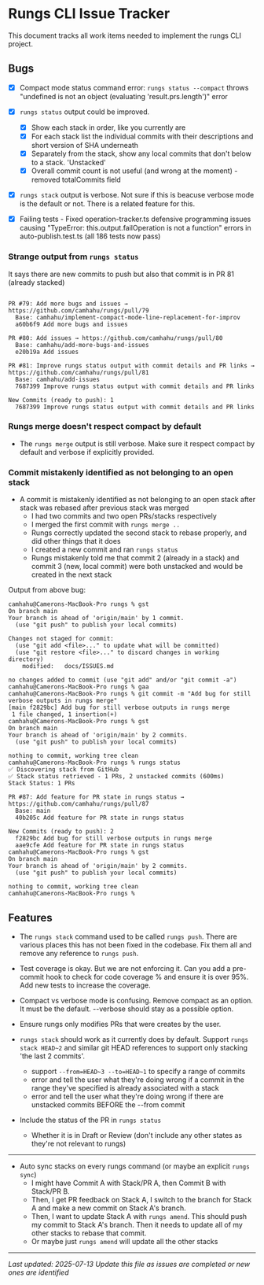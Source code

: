 # Rungs CLI Issue Tracker

This document tracks all work items needed to implement the rungs CLI project.

## Bugs
- [x] Compact mode status command error: `rungs status --compact` throws "undefined is not an object (evaluating 'result.prs.length')" error

- [x] `rungs status` output could be improved. 
  - [x] Show each stack in order, like you currently are
  - [x] For each stack list the individual commits with their descriptions and short version of SHA underneath
  - [x] Separately from the stack, show any local commits that don't below to a stack. 'Unstacked'
  - [x] Overall commit count is not useful (and wrong at the moment) - removed totalCommits field

- [x] `rungs stack` output is verbose. Not sure if this is beacuse verbose mode is the default or not. There is a related feature for this.

- [x] Failing tests - Fixed operation-tracker.ts defensive programming issues causing "TypeError: this.output.failOperation is not a function" errors in auto-publish.test.ts (all 186 tests now pass)

### Strange output from `rungs status`
It says there are new commits to push but also that commit is in PR 81 (already stacked)

```

PR #79: Add more bugs and issues → https://github.com/camhahu/rungs/pull/79
  Base: camhahu/implement-compact-mode-line-replacement-for-improv
  a60b6f9 Add more bugs and issues

PR #80: Add issues → https://github.com/camhahu/rungs/pull/80
  Base: camhahu/add-more-bugs-and-issues
  e20b19a Add issues

PR #81: Improve rungs status output with commit details and PR links → https://github.com/camhahu/rungs/pull/81
  Base: camhahu/add-issues
  7687399 Improve rungs status output with commit details and PR links

New Commits (ready to push): 1
  7687399 Improve rungs status output with commit details and PR links
```

### Rungs merge doesn't respect compact by default
- The `rungs merge` output is still verbose. Make sure it respect compact by default and verbose if explicitly provided. 

### Commit mistakenly identified as not belonging to an open stack
- A commit is mistakenly identified as not belonging to an open stack after stack was rebased after previous stack was merged
  - I had two commits and two open PRs/stacks respectively
  - I merged the first commit with `rungs merge ..`
  - Rungs correctly updated the second stack to rebase properly, and did other things that it does
  - I created a new commit and ran `rungs status`
  - Rungs mistakenly told me that commit 2 (already in a stack) and commit 3 (new, local commit) were both unstacked and would be created in the next stack

Output from above bug:
```
camhahu@Camerons-MacBook-Pro rungs % gst
On branch main
Your branch is ahead of 'origin/main' by 1 commit.
  (use "git push" to publish your local commits)

Changes not staged for commit:
  (use "git add <file>..." to update what will be committed)
  (use "git restore <file>..." to discard changes in working directory)
	modified:   docs/ISSUES.md

no changes added to commit (use "git add" and/or "git commit -a")
camhahu@Camerons-MacBook-Pro rungs % gaa
camhahu@Camerons-MacBook-Pro rungs % git commit -m "Add bug for still verbose outputs in rungs merge"
[main f2829bc] Add bug for still verbose outputs in rungs merge
 1 file changed, 1 insertion(+)
camhahu@Camerons-MacBook-Pro rungs % gst
On branch main
Your branch is ahead of 'origin/main' by 2 commits.
  (use "git push" to publish your local commits)

nothing to commit, working tree clean
camhahu@Camerons-MacBook-Pro rungs % rungs status
✅ Discovering stack from GitHub
✅ Stack status retrieved - 1 PRs, 2 unstacked commits (600ms)
Stack Status: 1 PRs

PR #87: Add feature for PR state in rungs status → https://github.com/camhahu/rungs/pull/87
  Base: main
  40b205c Add feature for PR state in rungs status

New Commits (ready to push): 2
  f2829bc Add bug for still verbose outputs in rungs merge
  aae9cfe Add feature for PR state in rungs status
camhahu@Camerons-MacBook-Pro rungs % gst
On branch main
Your branch is ahead of 'origin/main' by 2 commits.
  (use "git push" to publish your local commits)

nothing to commit, working tree clean
camhahu@Camerons-MacBook-Pro rungs %
```

## Features

- The `rungs stack` command used to be called `rungs push`. There are various places this has not been fixed in the codebase. Fix them all and remove any reference to `rungs push`.

- Test coverage is okay. But we are not enforcing it. Can you add a pre-commit hook to check for code coverage % and ensure it is over 95%. Add new tests to increase the coverage.

- Compact vs verbose mode is confusing. Remove compact as an option. It must be the default. --verbose should stay as a possible option.

- Ensure rungs only modifies PRs that were creates by the user.

- `rungs stack` should work as it currently does by default. Support `rungs stack HEAD~2` and similar git HEAD references to support only stacking 'the last 2 commits'.
  - support `--from=HEAD~3 --to=HEAD~1` to specify a range of commits
  - error and tell the user what they're doing wrong if a commit in the range they've specified is already associated with a stack
  - error and tell the user what they're doing wrong if there are unstacked commits BEFORE the --from commit

- Include the status of the PR in `rungs status`
  - Whether it is in Draft or Review (don't include any other states as they're not relevant to rungs)

---

- Auto sync stacks on every rungs command (or maybe an explicit `rungs sync`)
  - I might have Commit A with Stack/PR A, then Commit B with Stack/PR B.
  - Then, I get PR feedback on Stack A, I switch to the branch for Stack A and make a new commit on Stack A's branch.
  - Then, I want to update Stack A with `rungs amend`. This should push my commit to Stack A's branch. Then it needs to update all of my other stacks to rebase that commit.
  - Or maybe just `rungs amend` will update all the other stacks

---

*Last updated: 2025-07-13*
*Update this file as issues are completed or new ones are identified*
